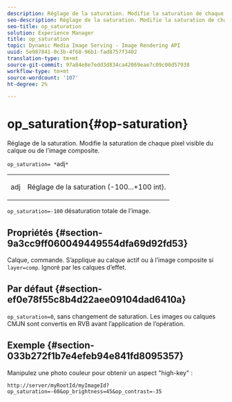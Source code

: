 ```yaml
---
description: Réglage de la saturation. Modifie la saturation de chaque pixel visible du calque ou de l’image composite.
seo-description: Réglage de la saturation. Modifie la saturation de chaque pixel visible du calque ou de l’image composite.
seo-title: op_saturation
solution: Experience Manager
title: op_saturation
topic: Dynamic Media Image Serving - Image Rendering API
uuid: 5e987841-0c3b-4f68-96b1-fad8757f3402
translation-type: tm+mt
source-git-commit: 97a84e8e7edd3d834ca42069eae7c09c00d57938
workflow-type: tm+mt
source-wordcount: '107'
ht-degree: 2%

---
```



# op_saturation{#op-saturation}

Réglage de la saturation. Modifie la saturation de chaque pixel visible du calque ou de l’image composite.

`op_saturation= *`adj`*`

<table id="simpletable_5F118A28FE674B06A16F6F19C56B4594"> 
 <tr class="strow"> 
  <td class="stentry"> <p><span class="varname"> adj</span> </p> </td> 
  <td class="stentry"> <p>Réglage de la saturation (-100...+100 int). </p></td> 
 </tr> 
</table>

`op_saturation=-100` désaturation totale de l’image.

## Propriétés {#section-9a3cc9ff060049449554dfa69d92fd53}

Calque, commande. S’applique au calque actif ou à l’image composite si `layer=comp`. Ignoré par les calques d’effet.

## Par défaut {#section-ef0e78f55c8b4d22aee09104dad6410a}

`op_saturation=0`, sans changement de saturation. Les images ou calques CMJN sont convertis en RVB avant l’application de l’opération.

## Exemple {#section-033b272f1b7e4efeb94e841fd8095357}

Manipulez une photo couleur pour obtenir un aspect &quot;high-key&quot; :

`http://server/myRootId/myImageId?op_saturation=-60&op_brightness=45&op_contrast=-35`
